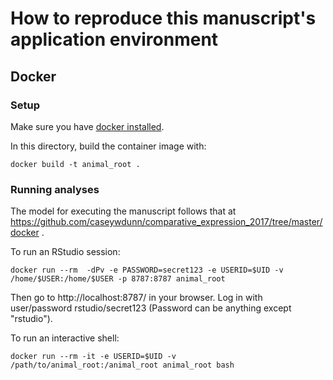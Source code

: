 # How to reproduce this manuscript's application environment

## Docker

### Setup

Make sure you have [docker installed](https://docs.docker.com/install/#supported-platforms).

In this directory, build the container image with:

```
docker build -t animal_root .
```


### Running analyses

The model for executing the manuscript follows that at
https://github.com/caseywdunn/comparative_expression_2017/tree/master/docker .


To run an RStudio session:

```
docker run --rm  -dPv -e PASSWORD=secret123 -e USERID=$UID -v /home/$USER:/home/$USER -p 8787:8787 animal_root
```

Then go to http://localhost:8787/ in your browser. Log in with user/password rstudio/secret123 (Password can be anything except "rstudio").

To run an interactive shell:

```
docker run --rm -it -e USERID=$UID -v /path/to/animal_root:/animal_root animal_root bash
```
